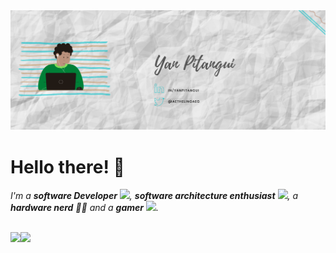 <div><img src="https://github.com/yanpitangui/yanpitangui/blob/main/capa.png"/></div>
<div>
  <h1>Hello there! 👋</h1>
  <p>
  <em>
    I'm a <b>software Developer</b> <img src="https://github.com/TheDudeThatCode/TheDudeThatCode/blob/master/Assets/Developer.gif" width="30px">, <b>software architecture    enthusiast</b>&nbsp;<img src="https://github.com/TheDudeThatCode/TheDudeThatCode/blob/master/Assets/Designer.gif" width="36px">, a <b>hardware nerd</b> 👨‍💻 and a <b>gamer</b>&nbsp;<img src="https://github.com/TheDudeThatCode/TheDudeThatCode/blob/master/Assets/Mario_Hello_Big.gif" width="30px">.
  </em>  
</p>
<br>
</div>

<img height="190px" align="left" src="https://github-readme-stats.vercel.app/api/top-langs/?username=yanpitangui&hide=html&layout=compact&theme=buefy" />  
<td><img height="190px" align="left" src="https://github-readme-stats.vercel.app/api?username=yanpitangui&theme=buefy"/>  
